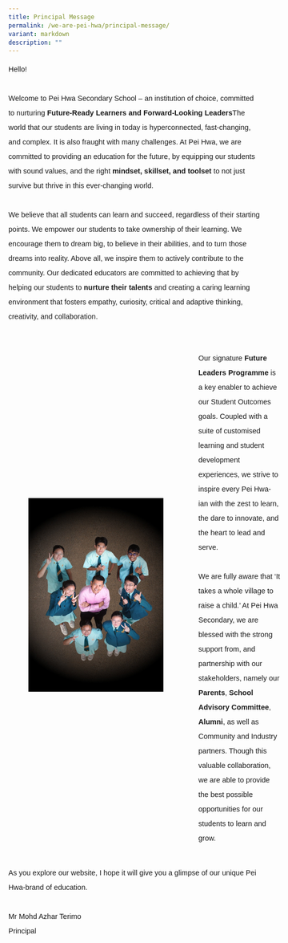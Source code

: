 ```yaml
---
title: Principal Message
permalink: /we-are-pei-hwa/principal-message/
variant: markdown
description: ""
---
```



<p style="font-size:14.5px; line-height:2;font-family:sans-serif;">Hello!<br><br>Welcome to Pei Hwa Secondary School – an institution of choice, committed to nurturing <strong style="font-size:14.5px; line-height:2;font-family:sans-serif;">Future-Ready Learners and Forward-Looking Leaders</strong>The world that our students are living in today is hyperconnected, fast-changing, and complex. It is also fraught with many challenges. At Pei Hwa, we are committed to providing an education for the future, by equipping our students with sound values, and the right<strong style="font-size:14.5px; line-height:2;font-family:sans-serif;"> mindset, skillset, and toolset </strong> to not just survive but thrive in this ever-changing world. <br><br>We believe that all students can learn and succeed, regardless of their starting points. We empower our students to take ownership of their learning. We encourage them to dream big, to believe in their abilities, and to turn those dreams into reality.  Above all, we inspire them to actively contribute to the community.  Our dedicated educators are committed to achieving that by helping our students to <strong style="font-size:14.5px; line-height:2;font-family:sans-serif;">nurture their talents</strong> and creating a caring learning environment that fosters empathy, curiosity, critical and adaptive thinking, creativity, and collaboration.</p>



<div style="margin-top:0px; width:100%; padding: 40px; display: flex; align-items: center;margin-bottom:0px" class="box">
<div style="position:relative; width: 300px; height: 300px; margin-right:40px;margin-top:-100px;" class="container"> 
	<img class="image" alt="Image" style="max-width: 90%; margin-right: 40px;border-radius: 10px.margin-top:0px;" src="/images/We%20Are%20Pei%20Hwa/prinicipal_message.png">&nbsp;
	</div>
<div style="flex: 1;" class="content">
<p style="margin: 0px 0;font-size:14.5px; line-height:2;font-family:sans-serif;">Our signature <a href="https://www.peihwasec.moe.edu.sg/uniquely-pei-hwa/future-leader-programme/" style="font-size:14.5px; line-height:1.5;font-family:sans-serif;font-weight:bold;text-decoration: none;">Future Leaders Programme</a> is a key  enabler to achieve our Student Outcomes goals. Coupled with a suite of customised learning and student development experiences, we strive to inspire every Pei Hwa-ian with the zest to learn, the dare to innovate, and the heart to lead and serve.<br><br>We are fully aware that ‘It takes a whole village to raise a child.’  At Pei Hwa Secondary, we are blessed with the strong support from, and partnership with our stakeholders, namely our <a href="https://www.peihwasec.moe.edu.sg/community-at-pei-hwa/parents-support-group/" style="font-size:14.5px; line-height:1.5;font-family:sans-serif;font-weight:bold;text-decoration: none;">Parents</a>, <a href="https://www.peihwasec.moe.edu.sg/community-at-pei-hwa/school-advisory-committee/" style="font-size:14.5px; line-height:1.5;font-family:sans-serif;font-weight:bold;text-decoration: none;">School Advisory Committee</a>, <a href="https://www.peihwasec.moe.edu.sg/community-at-pei-hwa/pei-hwa-alumni/" style="font-size:14.5px; line-height:1.5;font-family:sans-serif;font-weight:bold;text-decoration: none;">Alumni</a>, as well as Community and Industry partners.  Though this valuable collaboration, we are able to provide the best possible opportunities for our students to learn and grow.
</p>
</div>
</div>

<p style="font-size:14.5px; line-height:2;font-family:sans-serif;margin:0px;">As you explore our website, I hope it will give you a glimpse of our unique Pei Hwa-brand of education. <br><br>Mr Mohd Azhar Terimo  <br>
Principal</p>